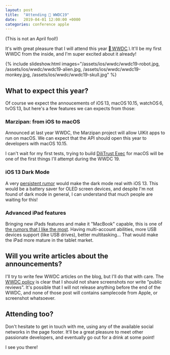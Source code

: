 ```yaml
---
layout: post
title:  "Attending  WWDC19"
date:   2019-04-01 12:00:00 +0000
categories: conference apple
---
```


(This is not an April fool!)

It's with great pleasure that I will attend this year [ WWDC][wwdc].\\
It'll be my first WWDC from the inside, and I'm super excited about it already!

{% include slideshow.html images="/assets/ios/wwdc/wwdc19-robot.jpg, /assets/ios/wwdc/wwdc19-alien.jpg, /assets/ios/wwdc/wwdc19-monkey.jpg, /assets/ios/wwdc/wwdc19-skull.jpg" %}

## What to expect this year?

Of course we expect the annoucements of iOS 13, macOS 10.15, watchOS 6, tvOS 13, but here's a few features we can expects from those:

### Marzipan: from iOS to macOS

Announced at last year WWDC, the Marzipan project will allow UIKit apps to run on macOS. We can expect that the API should open this year to developers with macOS 10.15.

I can't wait for my first tests, trying to build [DiliTrust Exec][dilitrust-exec] for macOS will be one of the first things I'll attempt during the WWDC 19. 

### iOS 13 Dark Mode

A very [persistent rumor][dark-mode] would make the dark mode real with iOS 13. This would be a battery saver for OLED screen devices, and despite I'm not found of dark mode in general, I can understand that much people are waiting for this!

### Advanced iPad features

Bringing new iPads features and make it "MacBook" capable, this is one of [the rumors that I like the most][ipad-features].
Having multi-account abilities, more USB devices support (like USB drives), better multitasking... That would make the iPad more mature in the tablet market. 

## Will you write articles about the announcements?

I'll try to write few WWDC articles on the blog, but I'll do that with care. The [WWDC policy][wwdc-policy] is clear that I should not share screenshots nor write "public reviews". It's possible that I will not release anything before the end of the WWDC, and none of those post will contains samplecode from Apple, or screenshot whatsoever. 

## Attending too?

Don't hesitate to get in touch with me, using any of the available social networks in the page footer. It'll be a great pleasure to meet other passionate developers, and eventually go out for a drink at some point!

I see you there!

[wwdc]: https://developer.apple.com/wwdc19/
[dilitrust-exec]: https://www.dilitrust.com/solution/exec/
[dark-mode]: https://9to5mac.com/2019/02/01/ios-13-dark-mode-rumor/
[ipad-features]: https://9to5mac.com/2019/03/31/ios-13-on-ipad/
[wwdc-policy]: https://developer.apple.com/wwdc19/policy/
